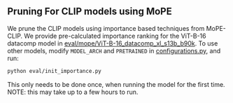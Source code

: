 ## Pruning For CLIP models using MoPE
We prune the CLIP models using importance based techniques from MoPE-CLIP. We provide pre-calculated importance ranking for the ViT-B-16 datacomp model in [eval/mope/ViT-B-16_datacomp_xl_s13b_b90k](eval/mope/ViT-B-16_datacomp_xl_s13b_b90k). To use other models, modify `MODEL_ARCH` and `PRETRAINED` in [configurations.py](configurations.py), and run:

```bash
python eval/init_importance.py
```
This only needs to be done once, when running the model for the first time. NOTE: this may take up to a few hours to run.

